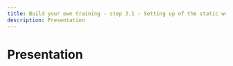 ```yaml
---
title: Build your own training - step 3.1 - Setting up of the static webpages and translating navigation
description: Presentation
---
```

# Presentation
